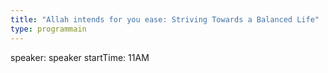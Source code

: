 ```yaml
---
title: "Allah intends for you ease: Striving Towards a Balanced Life"
type: programmain
---
```

speaker: speaker
startTime: 11AM